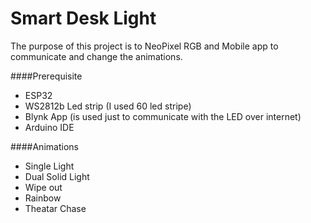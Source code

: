 # Smart Desk Light
The purpose of this project is to NeoPixel RGB and Mobile app to communicate and change the animations. 

####Prerequisite
* ESP32
* WS2812b Led strip (I used 60 led stripe)
* Blynk App (is used just to communicate with the LED over internet)
* Arduino IDE


####Animations
* Single Light 
* Dual Solid Light
* Wipe out 
* Rainbow 
* Theatar Chase


